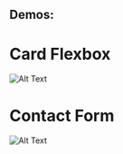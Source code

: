 ## Demos:

# Card Flexbox
![Alt Text](https://media.giphy.com/media/v1.Y2lkPTc5MGI3NjExN285cDZyNGpvcXZkOHN4MmwwN3JqZDQ0eDhsbHpwZTdidGViNW96OSZlcD12MV9pbnRlcm5hbF9naWZfYnlfaWQmY3Q9Zw/trWb981YxJ4qJqCdmz/giphy.gif)

# Contact Form
![Alt Text](https://media.giphy.com/media/Iy9rOKcWNjLdPJgIvp/giphy.gif)
